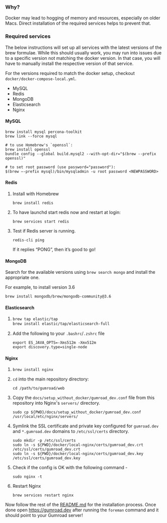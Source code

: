### Why?

Docker may lead to hogging of memory and resources, especially on older Macs. Direct installation of the required services helps to prevent that.

### Required services

The below instructions will set up all services with the latest versions of the brew formulae. While this should usually work, you may run into issues due to a specific version not matching the docker version. In that case, you will have to manually install the respective version of that service.

For the versions required to match the docker setup, checkout `docker/docker-compose-local.yml`.

- MySQL
- Redis
- MongoDB
- Elasticsearch
- Nginx

#### MySQL

```
brew install mysql percona-toolkit
brew link --force mysql

# to use Homebrew's `openssl`:
brew install openssl
bundle config --global build.mysql2 --with-opt-dir="$(brew --prefix openssl)"

# to set root password (use password="password"):
$(brew —-prefix mysql)/bin/mysqladmin -u root password <NEWPASSWORD>
```

#### Redis

1. Install with Homebrew

   ```
   brew install redis
   ```

2. To have launchd start redis now and restart at login:
   ```
   brew services start redis
   ```
3. Test if Redis server is running.

   ```
   redis-cli ping
   ```

   If it replies “PONG”, then it’s good to go!

#### MongoDB

Search for the available versions using `brew search mongo` and install the appropriate one.

For example, to install version 3.6

```
brew install mongodb/brew/mongodb-community@3.6
```

#### Elasticsearch

1.  ```sh
    brew tap elastic/tap
    brew install elastic/tap/elasticsearch-full
    ```
2.  Add the following to your `.bashrc`/`.zshrc` file

    ```
    export ES_JAVA_OPTS=-Xms512m -Xmx512m
    export discovery.type=single-node
    ```

#### Nginx

1. ```
   brew install nginx
   ```

2. `cd` into the main repository directory:

   ```
   cd /path/to/gumroad/web
   ```

3. Copy the `docs/setup_without_docker/gumroad_dev.conf` file from this repository into Nginx's `servers/` directory.
   ```
   sudo cp ${PWD}/docs/setup_without_docker/gumroad_dev.conf /usr/local/etc/nginx/servers/
   ```
4. Symlink the SSL certificate and private key configured for `gumroad.dev` and `*.gumroad.dev` domains to `/etc/ssl/certs` directory.

   ```
   sudo mkdir -p /etc/ssl/certs
   sudo ln -s ${PWD}/docker/local-nginx/certs/gumroad_dev.crt /etc/ssl/certs/gumroad_dev.crt
   sudo ln -s ${PWD}/docker/local-nginx/certs/gumroad_dev.key /etc/ssl/certs/gumroad_dev.key
   ```

5. Check if the config is OK with the following command -

   ```
   sudo nginx -t
   ```

6. Restart Nginx

   ```
   brew services restart nginx
   ```

Now follow the rest of the [README.md](https://github.com/gumroad/web/blob/main/README.md) for the installation process. Once done open https://gumroad.dev after running the `foreman` command and it should point to your Gumroad server!
